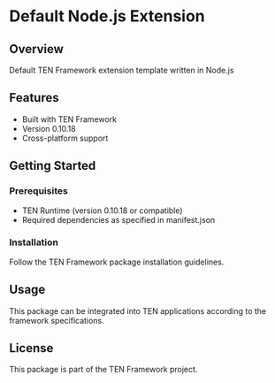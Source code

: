 # Default Node.js Extension

## Overview

Default TEN Framework extension template written in Node.js

## Features

- Built with TEN Framework
- Version 0.10.18
- Cross-platform support

## Getting Started

### Prerequisites

- TEN Runtime (version 0.10.18 or compatible)
- Required dependencies as specified in manifest.json

### Installation

Follow the TEN Framework package installation guidelines.

## Usage

This package can be integrated into TEN applications according to the framework specifications.

## License

This package is part of the TEN Framework project.
